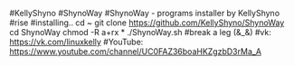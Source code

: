 #KellyShyno
#ShynoWay
#ShynoWay - programs installer by KellyShyno
#rise
#installing..
cd ~
git clone https://github.com/KellyShyno/ShynoWay
cd ShynoWay
chmod -R a+rx *
./ShynoWay.sh
#break a leg (&_&)
#vk: https://vk.com/linuxkelly
#YouTube: https://www.youtube.com/channel/UC0FAZ36boaHKZgzbD3rMa_A
